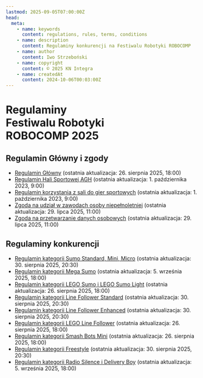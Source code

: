 ```yaml
---
lastmod: 2025-09-05T07:00:00Z
head:
  meta:
    - name: keywords
      content: regulations, rules, terms, conditions
    - name: description
      content: Regulaminy konkurencji na Festiwalu Robotyki ROBOCOMP
    - name: author
      content: Iwo Strzeboński
    - name: copyright
      content: © 2025 KN Integra
    - name: createdAt
      content: 2024-10-06T00:03:00Z
---
```


# Regulaminy <br />Festiwalu Robotyki <br />ROBOCOMP 2025

## Regulamin Główny i zgody

- <a href="/docs/pdf/regulations/Regulamin Główny.pdf" target="_blank">Regulamin Główny</a> (ostatnia aktualizacja: 26. sierpnia 2025, 18:00)
- <a href="/docs/pdf/REGULAMIN-HALI-SPORTOWEJ-AKADEMII-GORNICZO-ogolny.pdf" target="_blank">Regulamin Hali Sportowej AGH</a> (ostatnia aktualizacja: 1. października 2023, 9:00)
- <a href="/docs/pdf/REGULAMIN-KORZYSTANIA-Z-SALI-DO-GIER-SPORTOWYCH.pdf" target="_blank">Regulamin korzystania z sali do gier sportowych</a> (ostatnia aktualizacja: 1. października 2023, 9:00)
- <a href="/docs/pdf/Zgoda na Uczestnictwo.pdf" target="_blank">Zgoda na udział w zawodach osoby niepełnoletniej</a> (ostatnia aktualizacja: 29. lipca 2025, 11:00)
- <a href="/docs/pdf/Zgoda RODO.pdf" target="_blank">Zgoda na przetwarzanie danych osobowych</a> (ostatnia aktualizacja: 29. lipca 2025, 11:00)

## Regulaminy konkurencji

- <a href="/docs/pdf/regulations/Sumo.pdf" target="_blank">Regulamin kategorii Sumo Standard, Mini, Micro</a> (ostatnia aktualizacja: 30. sierpnia 2025, 20:30)
- <a href="/docs/pdf/regulations/Mega Sumo.pdf" target="_blank">Regulamin kategorii Mega Sumo</a> (ostatnia aktualizacja: 5. września 2025, 18:00)
- <a href="/docs/pdf/regulations/LEGO Sumo.pdf" target="_blank">Regulamin kategorii LEGO Sumo i LEGO Sumo Light</a> (ostatnia aktualizacja: 26. sierpnia 2025, 18:00)
- <a href="/docs/pdf/regulations/Line Follower Standard.pdf" target="_blank">Regulamin kategorii Line Follower Standard</a> (ostatnia aktualizacja: 30. sierpnia 2025, 20:30)
- <a href="/docs/pdf/regulations/Line Follower Enhanced.pdf" target="_blank">Regulamin kategorii Line Follower Enhanced</a> (ostatnia aktualizacja: 30. sierpnia 2025, 20:30)
- <a href="/docs/pdf/regulations/LEGO Line Follower.pdf" target="_blank">Regulamin kategorii LEGO Line Follower</a> (ostatnia aktualizacja: 26. sierpnia 2025, 18:00)
- <a href="/docs/pdf/regulations/Smash Bots Mini.pdf" target="_blank">Regulamin kategorii Smash Bots Mini</a> (ostatnia aktualizacja: 26. sierpnia 2025, 18:00)
- <a href="/docs/pdf/regulations/Freestyle.pdf" target="_blank">Regulamin kategorii Freestyle</a> (ostatnia aktualizacja: 30. sierpnia 2025, 20:30)
- <a href="/docs/pdf/competitions/Drone.pdf" target="_blank">Regulamin kategorii Radio Silence i Delivery Boy</a> (ostatnia aktualizacja: 5. września 2025, 18:00)
<!-- - <a href="/docs/pdf/competitions/Micromouse.pdf" target="_blank">Regulamin kategorii Micromouse</a> (ostatnia aktualizacja: 5. września 2025, 18:00)
- <a href="/docs/pdf/competitions/RoboSprint.pdf" target="_blank">Regulamin kategorii Robosprint</a> (ostatnia aktualizacja: 5. września 2025, 18:00) --?


